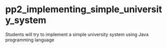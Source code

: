 # pp2_implementing_simple_university_system
Students will try to implement a simple university system using Java programming language
